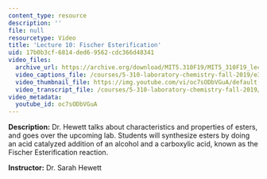 ```yaml
---
content_type: resource
description: ''
file: null
resourcetype: Video
title: 'Lecture 10: Fischer Esterification'
uid: 17b0b3cf-6814-ded6-9562-cdc366d48341
video_files:
  archive_url: https://archive.org/download/MIT5.310F19/MIT5_310F19_lec10_300k.mp4
  video_captions_file: /courses/5-310-laboratory-chemistry-fall-2019/e3ded883dbda586da0ef745fc1121052_oc7sODbVGuA.vtt
  video_thumbnail_file: https://img.youtube.com/vi/oc7sODbVGuA/default.jpg
  video_transcript_file: /courses/5-310-laboratory-chemistry-fall-2019/32912dd7d993bc6fdb201ae0aa008404_oc7sODbVGuA.pdf
video_metadata:
  youtube_id: oc7sODbVGuA
---
```


**Description:** Dr. Hewett talks about characteristics and properties of esters, and goes over the upcoming lab. Students will synthesize esters by doing an acid catalyzed addition of an alcohol and a carboxylic acid, known as the Fischer Esterification reaction.

**Instructor:** Dr. Sarah Hewett